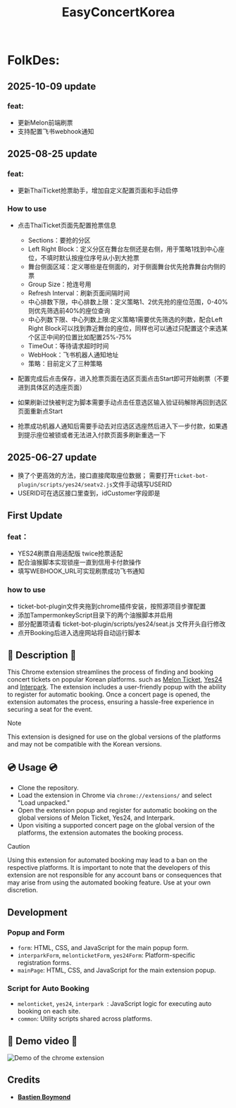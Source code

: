 <div align="center">
    <h1>EasyConcertKorea</h1>
<br>
</div>

# FolkDes:

## 2025-10-09 update
### feat:
- 更新Melon前端刷票
- 支持配置飞书webhook通知


## 2025-08-25 update
### feat:
- 更新ThaiTicket抢票助手，增加自定义配置页面和手动启停

### How to use
- 点击ThaiTicket页面先配置抢票信息
    - Sections：要抢的分区
    - Left Right Block：定义分区在舞台左侧还是右侧，用于策略1找到中心座位，不填时默认按座位序号从小到大抢票
    - 舞台侧面区域：定义哪些是在侧面的，对于侧面舞台优先抢靠舞台内侧的票
    - Group Size：抢连号用
    - Refresh Interval：刷新页面间隔时间
    - 中心排数下限，中心排数上限：定义策略1、2优先抢的座位范围，0-40%则优先筛选前40%的座位查询
    - 中心列数下限、中心列数上限:定义策略1需要优先筛选的列数，配合Left Right Block可以找到靠近舞台的座位，同样也可以通过只配置这个来选某个区正中间的位置比如配置25%-75%
    - TimeOut：等待请求超时时间
    - WebHook：飞书机器人通知地址
    - 策略：目前定义了三种策略

- 配置完成后点击保存，进入抢票页面在选区页面点击Start即可开始刷票（不要进到具体区的选座页面）
- 如果刷新过快被判定为脚本需要手动点击任意选区输入验证码解除再回到选区页面重新点Start
- 抢票成功机器人通知后需要手动去对应选区选座然后进入下一步付款，如果遇到提示座位被锁或者无法进入付款页面多刷新重选一下


## 2025-06-27 update
- 换了个更高效的方法，接口直接爬取座位数据；
需要打开`ticket-bot-plugin/scripts/yes24/seatv2.js`文件手动填写USERID
- USERID可在选区接口里查到，idCustomer字段即是

## First Update
### feat：
- YES24刷票自用适配版 twice抢票适配
- 配合油猴脚本实现锁座一直到信用卡付款操作
- 填写WEBHOOK_URL可实现刷票成功飞书通知

### how to use
- ticket-bot-plugin文件夹拖到chrome插件安装，按照源项目步骤配置
- 添加TampermonkeyScript目录下的两个油猴脚本并启用
- 部分配置项请看 ticket-bot-plugin/scripts/yes24/seat.js 文件开头自行修改
- 点开Booking后进入选座网站将自动运行脚本

## :notebook: Description :notebook:

This Chrome extension streamlines the process of finding and booking concert tickets on popular Korean platforms. such as <a href="https://tkglobal.melon.com/main/index.htm?langCd=EN">Melon Ticket</a>, <a href="http://ticket.yes24.com/English">Yes24</a> and <a href="https://www.globalinterpark.com/?lang=en">Interpark</a>. The extension includes a user-friendly popup with the ability to register for automatic booking. Once a concert page is opened, the extension automates the process, ensuring a hassle-free experience in securing a seat for the event.

> [!NOTE]
> This extension is designed for use on the global versions of the platforms and may not be compatible with the Korean versions.

## :cd: Usage :cd:

- Clone the repository.
- Load the extension in Chrome via `chrome://extensions/` and select "Load unpacked."
- Open the extension popup and register for automatic booking on the global versions of Melon Ticket, Yes24, and Interpark.
- Upon visiting a supported concert page on the global version of the platforms, the extension automates the booking process.

> [!CAUTION]
> Using this extension for automated booking may lead to a ban on the respective platforms. It is important to note that the developers of this extension are not responsible for any account bans or consequences that may arise from using the automated booking feature. Use at your own discretion.

## Development

### Popup and Form
- `form`: HTML, CSS, and JavaScript for the main popup form.
- `interparkForm`, `melonticketForm`, `yes24Form`: Platform-specific registration forms.
- `mainPage`: HTML, CSS, and JavaScript for the main extension popup.

### Script for Auto Booking
- `melonticket`, `yes24`, `interpark `: JavaScript logic for executing auto booking on each site.
- `common`: Utility scripts shared across platforms.

## :camera_flash: Demo video :camera_flash:

![Demo of the chrome extension](./assets/demo.gif)

## Credits

* <strong><a href="https://github.com/BastienBoymond">Bastien Boymond</a></strong>

